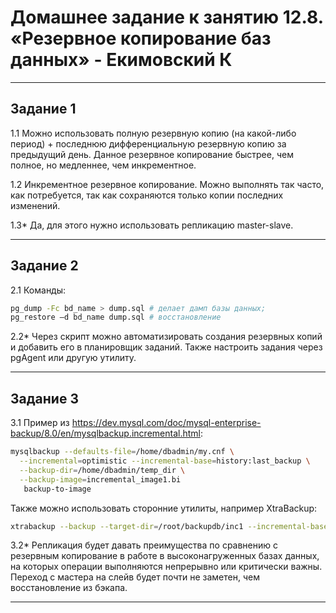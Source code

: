 # Домашнее задание к занятию 12.8. «Резервное копирование баз данных» - Екимовский К

---

## Задание 1

1.1 Можно использовать полную резервную копию (на какой-либо период) + последнюю дифференциальную резервную копию за предыдущий день. Данное резервное копирование быстрее, чем полное, но медленнее, чем инкрементное.

1.2 Инкрементное резервное копирование. Можно выполнять так часто, как потребуется, так как сохраняются только копии последних изменений.

1.3* Да, для этого нужно использовать репликацию master-slave.

---

## Задание 2

2.1 Команды:

```bash
pg_dump -Fc bd_name > dump.sql # делает дамп базы данных;
pg_restore –d bd_name dump.sql # восстановление 
```

2.2* Через скрипт можно автоматизировать создания резервных копий и добавить его в планировщик заданий. Также настроить задания через pgAgent или другую утилиту.

---

## Задание 3

3.1 Пример из <https://dev.mysql.com/doc/mysql-enterprise-backup/8.0/en/mysqlbackup.incremental.html>:

```bash
mysqlbackup --defaults-file=/home/dbadmin/my.cnf \
  --incremental=optimistic --incremental-base=history:last_backup \
  --backup-dir=/home/dbadmin/temp_dir \
  --backup-image=incremental_image1.bi 
   backup-to-image
```

Также можно использовать сторонние утилиты, например XtraBackup:

```bash
xtrabackup --backup --target-dir=/root/backupdb/inc1 --incremental-basedir=/root/backupdb/full
```

3.2* Репликация будет давать преимущества по сравнению с резервным копирование в работе в высоконагруженных базах данных, на которых операции выполняются непрерывно или критически важны. Переход с мастера на слейв будет почти не заметен, чем восстановление из бэкапа.

---
